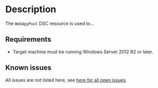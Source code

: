 # Description

The `WebAppPool` DSC resource is used to...

## Requirements

* Target machine must be running Windows Server 2012 R2 or later.

## Known issues

All issues are not listed here, see [here for all open issues](https://github.com/dsccommunity/WebAdministration/issues?q=is%3Aissue+is%3Aopen+in%3Atitle+WebAppPool).

